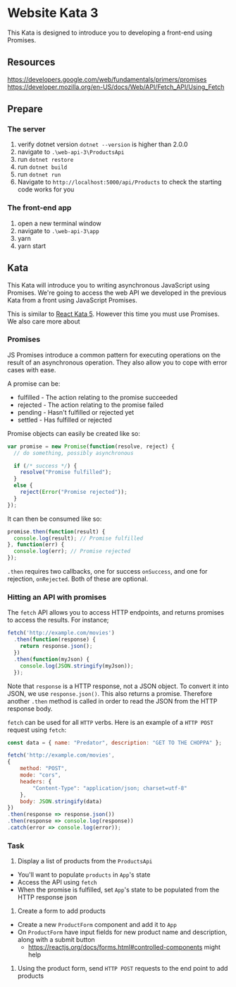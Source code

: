 # Website Kata 3

This Kata is designed to introduce you to developing a front-end using Promises.

## Resources
https://developers.google.com/web/fundamentals/primers/promises
https://developer.mozilla.org/en-US/docs/Web/API/Fetch_API/Using_Fetch

## Prepare
### The server
1. verify dotnet version `dotnet --version` is higher than 2.0.0
1. navigate to `.\web-api-3\ProductsApi`
1. run `dotnet restore`
1. run `dotnet build`
1. run `dotnet run`
1. Navigate to `http://localhost:5000/api/Products` to check the starting code works for you

### The front-end app
1. open a new terminal window
1. navigate to `.\web-api-3\app`
1. yarn
1. yarn start

## Kata

This Kata will introduce you to writing asynchronous JavaScript using Promises. We're going to access the web API we developed in the previous Kata from a front using JavaScript Promises.

This is similar to [React Kata 5](kata5.md). However this time you must use Promises. We also care more about 

### Promises 

JS Promises introduce a common pattern for executing operations on the result of an asynchronous operation. They also allow you to cope with error cases with ease.

A promise can be:

- fulfilled - The action relating to the promise succeeded
- rejected - The action relating to the promise failed
- pending - Hasn't fulfilled or rejected yet
- settled - Has fulfilled or rejected

Promise objects can easily be created like so:

```JavaScript
var promise = new Promise(function(resolve, reject) {
  // do something, possibly asynchronous

  if (/* success */) {
    resolve("Promise fulfilled");
  }
  else {
    reject(Error("Promise rejected"));
  }
});
```

It can then be consumed like so:

```JavaScript
promise.then(function(result) {
  console.log(result); // Promise fulfilled
}, function(err) {
  console.log(err); // Promise rejected
});
```
`.then` requires two callbacks, one for success `onSuccess`, and one for rejection, `onRejected`. Both of these are optional.


### Hitting an API with promises

The `fetch` API allows you to access HTTP endpoints, and returns promises to access the results. For instance;

```JavaScript
fetch('http://example.com/movies')
  .then(function(response) {
    return response.json();
  })
  .then(function(myJson) {
    console.log(JSON.stringify(myJson));
  });
```

Note that `response` is a HTTP response, not a JSON object. To convert it into JSON, we use `response.json()`. This also returns a promise. Therefore another `.then` method is called in order to read the JSON from the HTTP response body.

`fetch` can be used for all `HTTP` verbs. Here is an example of a `HTTP POST` request using `fetch`:

```JavaScript
const data = { name: "Predator", description: "GET TO THE CHOPPA" };

fetch('http://example.com/movies',
{
    method: "POST",
    mode: "cors",
    headers: {
        "Content-Type": "application/json; charset=utf-8"
    },
    body: JSON.stringify(data)
})
.then(response => response.json())
.then(response => console.log(response))
.catch(error => console.log(error));
```

### Task

1. Display a list of products from the `ProductsApi`
  - You'll want to populate `products` in `App`'s state
  - Access the API using `fetch`
  - When the promise is fulfilled, set `App`'s state to be populated from the HTTP response json
1. Create a form to add products
  - Create a new `ProductForm` component and add it to `App`
  - On `ProductForm` have input fields for new product name and description, along with a submit button
    - https://reactjs.org/docs/forms.html#controlled-components might help
1. Using the product form, send `HTTP POST` requests to the end point to add products
